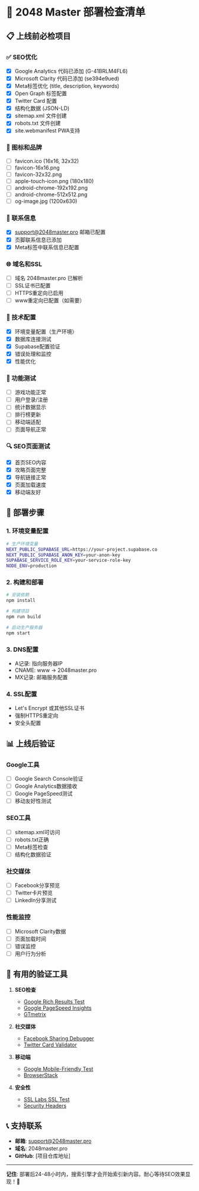 # 🚀 2048 Master 部署检查清单

## 📋 上线前必检项目

### ✅ SEO优化
- [x] Google Analytics 代码已添加 (G-41BRLM4FL6)
- [x] Microsoft Clarity 代码已添加 (se394e9ued)
- [x] Meta标签优化 (title, description, keywords)
- [x] Open Graph 标签配置
- [x] Twitter Card 配置
- [x] 结构化数据 (JSON-LD)
- [x] sitemap.xml 文件创建
- [x] robots.txt 文件创建
- [x] site.webmanifest PWA支持

### 🎨 图标和品牌
- [ ] favicon.ico (16x16, 32x32)
- [ ] favicon-16x16.png
- [ ] favicon-32x32.png  
- [ ] apple-touch-icon.png (180x180)
- [ ] android-chrome-192x192.png
- [ ] android-chrome-512x512.png
- [ ] og-image.jpg (1200x630)

### 📧 联系信息
- [x] support@2048master.pro 邮箱已配置
- [x] 页脚联系信息已添加
- [x] Meta标签中联系信息已配置

### 🌐 域名和SSL
- [ ] 域名 2048master.pro 已解析
- [ ] SSL证书已配置
- [ ] HTTPS重定向已启用
- [ ] www重定向已配置（如需要）

### 🔧 技术配置
- [x] 环境变量配置（生产环境）
- [x] 数据库连接测试
- [x] Supabase配置验证
- [x] 错误处理和监控
- [x] 性能优化

### 📱 功能测试
- [ ] 游戏功能正常
- [ ] 用户登录/注册
- [ ] 统计数据显示
- [ ] 排行榜更新
- [ ] 移动端适配
- [ ] 页面导航正常

### 🔍 SEO页面测试
- [x] 首页SEO内容
- [x] 攻略页面完整
- [x] 导航链接正常
- [x] 页面加载速度
- [x] 移动端友好

## 🚀 部署步骤

### 1. 环境变量配置
```bash
# 生产环境变量
NEXT_PUBLIC_SUPABASE_URL=https://your-project.supabase.co
NEXT_PUBLIC_SUPABASE_ANON_KEY=your-anon-key
SUPABASE_SERVICE_ROLE_KEY=your-service-role-key
NODE_ENV=production
```

### 2. 构建和部署
```bash
# 安装依赖
npm install

# 构建项目
npm run build

# 启动生产服务器
npm start
```

### 3. DNS配置
- A记录: 指向服务器IP
- CNAME: www -> 2048master.pro
- MX记录: 邮箱服务配置

### 4. SSL配置
- Let's Encrypt 或其他SSL证书
- 强制HTTPS重定向
- 安全头配置

## 📊 上线后验证

### Google工具
- [ ] Google Search Console验证
- [ ] Google Analytics数据接收
- [ ] Google PageSpeed测试
- [ ] 移动友好性测试

### SEO工具
- [ ] sitemap.xml可访问
- [ ] robots.txt正确
- [ ] Meta标签检查
- [ ] 结构化数据验证

### 社交媒体
- [ ] Facebook分享预览
- [ ] Twitter卡片预览
- [ ] LinkedIn分享测试

### 性能监控
- [ ] Microsoft Clarity数据
- [ ] 页面加载时间
- [ ] 错误监控
- [ ] 用户行为分析

## 🔗 有用的验证工具

1. **SEO检查**
   - [Google Rich Results Test](https://search.google.com/test/rich-results)
   - [Google PageSpeed Insights](https://pagespeed.web.dev/)
   - [GTmetrix](https://gtmetrix.com/)

2. **社交媒体**
   - [Facebook Sharing Debugger](https://developers.facebook.com/tools/debug/)
   - [Twitter Card Validator](https://cards-dev.twitter.com/validator)

3. **移动端**
   - [Google Mobile-Friendly Test](https://search.google.com/test/mobile-friendly)
   - [BrowserStack](https://www.browserstack.com/)

4. **安全性**
   - [SSL Labs SSL Test](https://www.ssllabs.com/ssltest/)
   - [Security Headers](https://securityheaders.com/)

## 📞 支持联系

- **邮箱**: support@2048master.pro
- **域名**: 2048master.pro
- **GitHub**: [项目仓库地址]

---

**记住**: 部署后24-48小时内，搜索引擎才会开始索引新内容。耐心等待SEO效果显现！🎯 